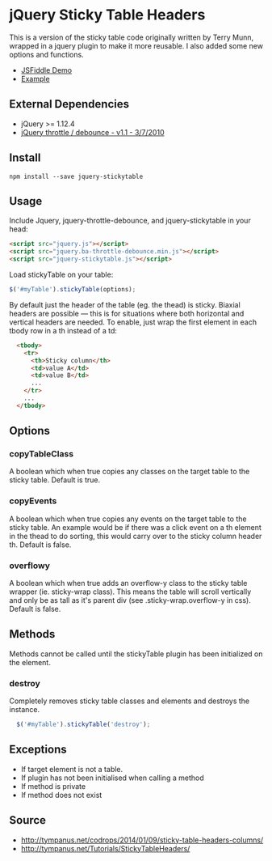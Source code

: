 jQuery Sticky Table Headers
===========

This is a version of the sticky table code originally written by Terry Munn, wrapped in a jquery plugin to make it more reusable. I also added some new options and functions.

* [JSFiddle Demo](http://jsfiddle.net/jchip/07ryyn0c/)
* [Example](http://htmlpreview.github.io/?https://github.com/jpchip/stickytable/blob/publish-to-npm/example/index.html)

## External Dependencies

* jQuery >= 1.12.4
* [jQuery throttle / debounce - v1.1 - 3/7/2010](http://benalman.com/projects/jquery-throttle-debounce-plugin/)

## Install

```npm
npm install --save jquery-stickytable 
```

## Usage

Include Jquery, jquery-throttle-debounce, and jquery-stickytable in your head:

```html
<script src="jquery.js"></script>
<script src="jquery.ba-throttle-debounce.min.js"></script>
<script src="jquery-stickytable.js"></script>
```

Load stickyTable on your table:

```javascript
$('#myTable').stickyTable(options);
```

By default just the header of the table (eg. the thead) is sticky. Biaxial headers are possible — this is for situations where both horizontal and vertical headers are needed. To enable, just wrap the first element in each tbody row in a th instead of a td:

```html
  <tbody>
    <tr>
      <th>Sticky column</th>
      <td>value A</td>
      <td>value B</td>
      ...
    </tr>
    ...
  </tbody>
```

## Options

### copyTableClass

A boolean which when true copies any classes on the target table to the sticky table. Default is true.

### copyEvents

A boolean which when true copies any events on the target table to the sticky table. An example would be if there was a click event on a th element in the thead to do sorting, this would carry over to the sticky column header th. Default is false.

### overflowy

A boolean which when true adds an overflow-y class to the sticky table wrapper (ie. sticky-wrap class). This means the table will scroll vertically and only be as tall as it's parent div (see .sticky-wrap.overflow-y in css). Default is false.

## Methods

Methods cannot be called until the stickyTable plugin has been initialized on the element.

### destroy

Completely removes sticky table classes and elements and destroys the instance.

```javascript
  $('#myTable').stickyTable('destroy');
```

## Exceptions

* If target element is not a table.
* If plugin has not been initialised when calling a method
* If method is private
* If method does not exist

## Source

* http://tympanus.net/codrops/2014/01/09/sticky-table-headers-columns/
* http://tympanus.net/Tutorials/StickyTableHeaders/

